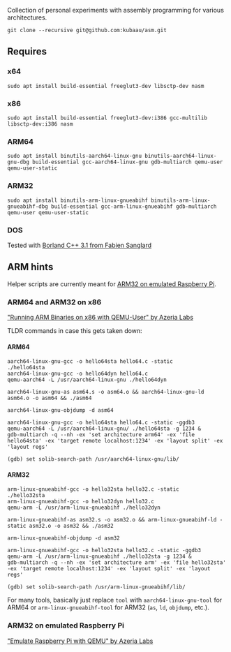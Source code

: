 Collection of personal experiments with assembly programming for various architectures.

`git clone --recursive git@github.com:kubaau/asm.git`

## Requires

### x64

`sudo apt install build-essential freeglut3-dev libsctp-dev nasm`

### x86

`sudo apt install build-essential freeglut3-dev:i386 gcc-multilib libsctp-dev:i386 nasm`

### ARM64

`sudo apt install binutils-aarch64-linux-gnu binutils-aarch64-linux-gnu-dbg build-essential gcc-aarch64-linux-gnu gdb-multiarch qemu-user qemu-user-static`

### ARM32

`sudo apt install binutils-arm-linux-gnueabihf binutils-arm-linux-gnueabihf-dbg build-essential gcc-arm-linux-gnueabihf gdb-multiarch qemu-user qemu-user-static`

### DOS

Tested with [Borland C++ 3.1 from Fabien Sanglard](http://fabiensanglard.net/Compile_Like_Its_1992/tools/BCPP31.zip)

## ARM hints

Helper scripts are currently meant for [ARM32 on emulated Raspberry Pi](#arm32-on-emulated-raspberry-pi).

### ARM64 and ARM32 on x86

["Running ARM Binaries on x86 with QEMU-User" by Azeria Labs](https://azeria-labs.com/arm-on-x86-qemu-user/)

TLDR commands in case this gets taken down:

#### ARM64

```
aarch64-linux-gnu-gcc -o hello64sta hello64.c -static
./hello64sta
aarch64-linux-gnu-gcc -o hello64dyn hello64.c
qemu-aarch64 -L /usr/aarch64-linux-gnu ./hello64dyn

aarch64-linux-gnu-as asm64.s -o asm64.o && aarch64-linux-gnu-ld asm64.o -o asm64 && ./asm64

aarch64-linux-gnu-objdump -d asm64

aarch64-linux-gnu-gcc -o hello64sta hello64.c -static -ggdb3
qemu-aarch64 -L /usr/aarch64-linux-gnu/ ./hello64sta -g 1234 &
gdb-multiarch -q --nh -ex 'set architecture arm64' -ex 'file hello64sta' -ex 'target remote localhost:1234' -ex 'layout split' -ex 'layout regs'

(gdb) set solib-search-path /usr/aarch64-linux-gnu/lib/
```

#### ARM32

```
arm-linux-gnueabihf-gcc -o hello32sta hello32.c -static
./hello32sta
arm-linux-gnueabihf-gcc -o hello32dyn hello32.c
qemu-arm -L /usr/arm-linux-gnueabihf ./hello32dyn

arm-linux-gnueabihf-as asm32.s -o asm32.o && arm-linux-gnueabihf-ld -static asm32.o -o asm32 && ./asm32

arm-linux-gnueabihf-objdump -d asm32

arm-linux-gnueabihf-gcc -o hello32sta hello32.c -static -ggdb3
qemu-arm -L /usr/arm-linux-gnueabihf ./hello32sta -g 1234 &
gdb-multiarch -q --nh -ex 'set architecture arm' -ex 'file hello32sta' -ex 'target remote localhost:1234' -ex 'layout split' -ex 'layout regs'

(gdb) set solib-search-path /usr/arm-linux-gnueabihf/lib/
```

For many tools, basically just replace `tool` with `aarch64-linux-gnu-tool` for ARM64 or `arm-linux-gnueabihf-tool` for ARM32 (`as`, `ld`, `objdump`, etc.).

### ARM32 on emulated Raspberry Pi

["Emulate Raspberry Pi with QEMU" by Azeria Labs](https://azeria-labs.com/emulate-raspberry-pi-with-qemu/)
